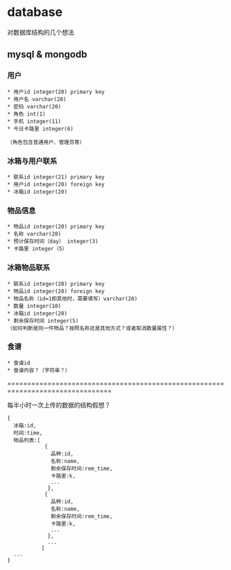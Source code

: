 # database
对数据库结构的几个想法
## mysql & mongodb

### 用户
	* 用户id integer(20) primary key
	* 用户名 varchar(20)
	* 密码 varchar(20)
	* 角色 int(1)
	* 手机 integer(11)
	* 今日卡路里 integer(6)
        
    （角色包含普通用户、管理员等）

### 冰箱与用户联系
	* 联系id integer(21) primary key
	* 用户id integer(20) foreign key
	* 冰箱id integer(20)

### 物品信息
	* 物品id integer(20) primary key
	* 名称 varchar(20)
	* 预计保存时间（day） integer(3)
	* 卡路里 integer（5）
	
### 冰箱物品联系
	* 联系id integer(20) primary key
	* 物品id integer(20) foreign key
	* 物品名称（id=1即其他时，需要填写）varchar(20)
	* 数量 integer(10)
	* 冰箱id integer(20)
	* 剩余保存时间 integer(5)
    （如何判断是同一件物品？按照名称还是其他方式？或者取消数量属性？）

### 食谱
	* 食谱id
	* 食谱内容？（字符串？）


================================================================================

每半小时一次上传的数据的结构假想？
```
{ 
  冰箱:id, 
  时间:time, 
  物品列表:[
            { 
              品种:id, 
              名称:name, 
              剩余保存时间:rem_time, 
              卡路里:k,
              ...
             },
            {
              品种:id, 
              名称:name, 
              剩余保存时间:rem_time, 
              卡路里:k,
              ...
             },
             ...
           ] 
  ...
}
```

